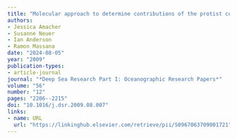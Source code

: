 ```yaml
---
title: "Molecular approach to determine contributions of the protist community to particle flux"
authors:
- Jessica Amacher
- Susanne Neuer
- Ian Anderson
- Ramon Massana
date: "2024-08-05"
year: "2009"
publication-types:
- article-journal
journal: "*Deep Sea Research Part I: Oceanographic Research Papers*"
volume: "56"
number: "12"
pages: "2206--2215"
doi: "10.1016/j.dsr.2009.08.007"
links:
- name: URL
  url: "https://linkinghub.elsevier.com/retrieve/pii/S0967063709001721"
---
```

